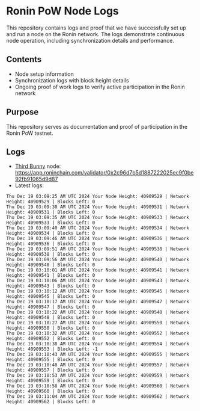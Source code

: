 # Ronin PoW Node Logs

This repository contains logs and proof that we have successfully set up and run a node on the Ronin network. The logs demonstrate continuous node operation, including synchronization details and performance.

## Contents

- Node setup information
- Synchronization logs with block height details
- Ongoing proof of work logs to verify active participation in the Ronin network

## Purpose

This repository serves as documentation and proof of participation in the Ronin PoW testnet.

## Logs

- [Third Bunny](https://thirdbunny.xyz/) node: https://app.roninchain.com/validator/0x2c96d7b5d1887222025ec9f0be92fb91065d9d87
- Latest logs:
```
Thu Dec 19 03:09:25 AM UTC 2024 Your Node Height: 40909529 | Network Height: 40909529 | Blocks Left: 0
Thu Dec 19 03:09:30 AM UTC 2024 Your Node Height: 40909531 | Network Height: 40909531 | Blocks Left: 0
Thu Dec 19 03:09:35 AM UTC 2024 Your Node Height: 40909533 | Network Height: 40909533 | Blocks Left: 0
Thu Dec 19 03:09:40 AM UTC 2024 Your Node Height: 40909534 | Network Height: 40909534 | Blocks Left: 0
Thu Dec 19 03:09:46 AM UTC 2024 Your Node Height: 40909536 | Network Height: 40909536 | Blocks Left: 0
Thu Dec 19 03:09:51 AM UTC 2024 Your Node Height: 40909538 | Network Height: 40909538 | Blocks Left: 0
Thu Dec 19 03:09:56 AM UTC 2024 Your Node Height: 40909540 | Network Height: 40909540 | Blocks Left: 0
Thu Dec 19 03:10:01 AM UTC 2024 Your Node Height: 40909541 | Network Height: 40909541 | Blocks Left: 0
Thu Dec 19 03:10:06 AM UTC 2024 Your Node Height: 40909543 | Network Height: 40909543 | Blocks Left: 0
Thu Dec 19 03:10:12 AM UTC 2024 Your Node Height: 40909545 | Network Height: 40909545 | Blocks Left: 0
Thu Dec 19 03:10:17 AM UTC 2024 Your Node Height: 40909547 | Network Height: 40909547 | Blocks Left: 0
Thu Dec 19 03:10:22 AM UTC 2024 Your Node Height: 40909548 | Network Height: 40909548 | Blocks Left: 0
Thu Dec 19 03:10:27 AM UTC 2024 Your Node Height: 40909550 | Network Height: 40909550 | Blocks Left: 0
Thu Dec 19 03:10:32 AM UTC 2024 Your Node Height: 40909552 | Network Height: 40909552 | Blocks Left: 0
Thu Dec 19 03:10:38 AM UTC 2024 Your Node Height: 40909554 | Network Height: 40909553 | Blocks Left: -1
Thu Dec 19 03:10:43 AM UTC 2024 Your Node Height: 40909555 | Network Height: 40909555 | Blocks Left: 0
Thu Dec 19 03:10:48 AM UTC 2024 Your Node Height: 40909557 | Network Height: 40909557 | Blocks Left: 0
Thu Dec 19 03:10:53 AM UTC 2024 Your Node Height: 40909559 | Network Height: 40909559 | Blocks Left: 0
Thu Dec 19 03:10:58 AM UTC 2024 Your Node Height: 40909560 | Network Height: 40909560 | Blocks Left: 0
Thu Dec 19 03:11:04 AM UTC 2024 Your Node Height: 40909562 | Network Height: 40909562 | Blocks Left: 0
```
